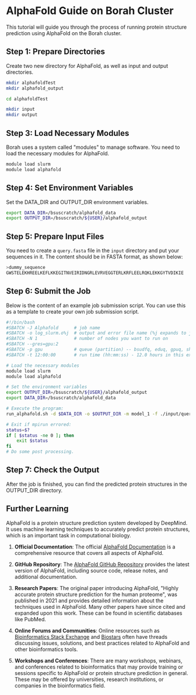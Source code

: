 # AlphaFold Guide on Borah Cluster

This tutorial will guide you through the process of running protein structure prediction using AlphaFold on the Borah cluster.

## Step 1: Prepare Directories

Create two new directory for AlphaFold, as well as input and output directories.

```bash
mkdir alphafoldTest
mkdir alphafold_output

cd alphafoldTest

mkdir input
mkdir output
```

## Step 3: Load Necessary Modules

Borah uses a system called "modules" to manage software. You need to load the necessary modules for AlphaFold.

```bash
module load slurm
module load alphafold
```

## Step 4: Set Environment Variables

Set the DATA_DIR and OUTPUT_DIR environment variables.

```bash
export DATA_DIR=/bsuscratch/alphafold_data
export OUTPUT_DIR=/bsuscratch/${USER}/alphafold_output
```

## Step 5: Prepare Input Files

You need to create a `query.fasta` file in the `input` directory and put your sequences in it. The content should be in FASTA format, as shown below:

```bash
>dummy_sequence
GWSTELEKHREELKEFLKKEGITNVEIRIDNGRLEVRVEGGTERLKRFLEELRQKLEKKGYTVDIKIE
```

## Step 6: Submit the Job

Below is the content of an example job submission script. You can use this as a template to create your own job submission script.

```bash
#!/bin/bash
#SBATCH -J Alphafold      # job name
#SBATCH -o log_slurm.o%j  # output and error file name (%j expands to jobID)
#SBATCH -N 1              # number of nodes you want to run on
#SBATCH --gres=gpu:2
#SBATCH -p gpu            # queue (partition) -- bsudfq, eduq, gpuq, shortq
#SBATCH -t 12:00:00       # run time (hh:mm:ss) - 12.0 hours in this example.

# Load the necessary modules
module load slurm
module load alphafold

# Set the environment variables
export OUTPUT_DIR=/bsuscratch/${USER}/alphafold_output
export DATA_DIR=/bsuscratch/alphafold_data

# Execute the program:
run_alphafold.sh -d $DATA_DIR -o $OUTPUT_DIR -m model_1 -f ./input/query.fasta -t 2020-05-14

# Exit if mpirun errored:
status=$?
if [ $status -ne 0 ]; then
    exit $status
fi
# Do some post processing.
```

## Step 7: Check the Output

After the job is finished, you can find the predicted protein structures in the OUTPUT_DIR directory.

## Further Learning

AlphaFold is a protein structure prediction system developed by DeepMind. It uses machine learning techniques to accurately predict protein structures, which is an important task in computational biology.

1. **Official Documentation**: The official [AlphaFold Documentation](https://www.alphafold.ebi.ac.uk/) is a comprehensive resource that covers all aspects of AlphaFold.

2. **GitHub Repository**: The [AlphaFold GitHub Repository](https://github.com/deepmind/alphafold) provides the latest version of AlphaFold, including source code, release notes, and additional documentation.

3. **Research Papers**: The original paper introducing AlphaFold, "Highly accurate protein structure prediction for the human proteome", was published in 2021 and provides detailed information about the techniques used in AlphaFold. Many other papers have since cited and expanded upon this work. These can be found in scientific databases like PubMed.

4. **Online Forums and Communities**: Online resources such as [Bioinformatics Stack Exchange](https://bioinformatics.stackexchange.com/) and [Biostars](https://www.biostars.org/) often have threads discussing issues, solutions, and best practices related to AlphaFold and other bioinformatics tools.

5. **Workshops and Conferences**: There are many workshops, webinars, and conferences related to bioinformatics that may provide training or sessions specific to AlphaFold or protein structure prediction in general. These may be offered by universities, research institutions, or companies in the bioinformatics field.
